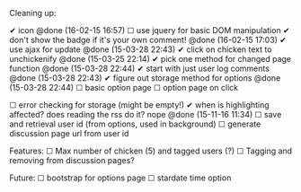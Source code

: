  Cleaning up:

 ✔ icon @done (16-02-15 16:57)
 ☐ use jquery for basic DOM manipulation 
 ✔ don't show the badge if it's your own comment! @done (16-02-15 17:03)
 ✔ use ajax for update @done (15-03-28 22:43)
 ✔ click on chicken text to unchickenify @done (15-03-25 22:14)
 ✔ pick one method for changed page function @done (15-03-28 22:44)
   ✔ start with just user log comments @done (15-03-28 22:43)
 ✔ figure out storage method for options @done (15-03-28 22:44)
 ☐ basic option page 
 ☐ option page on click

 ☐ error checking for storage (might be empty!)
 ✔ when is highlighting affected? does reading the rss do it?  nope @done (15-11-16 11:34)
 ☐ save and retrieval user id (from options, used in background)
 ☐ generate discussion page url from user id

Features:
 ☐ Max number of chicken (5) and tagged users (?)
 ☐ Tagging and removing from discussion pages?

Future:
 ☐ bootstrap for options page
 ☐ stardate time option
 
